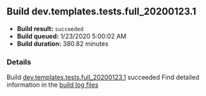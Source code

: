 ## Build dev.templates.tests.full_20200123.1
- **Build result:** `succeeded`
- **Build queued:** 1/23/2020 5:00:02 AM
- **Build duration:** 380.82 minutes
### Details
Build [dev.templates.tests.full_20200123.1](https://winappstudio.visualstudio.com/web/build.aspx?pcguid=a4ef43be-68ce-4195-a619-079b4d9834c2&builduri=vstfs%3a%2f%2f%2fBuild%2fBuild%2f32647) succeeded
Find detailed information in the [build log files]()

